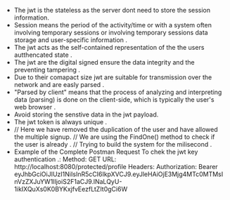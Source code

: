 - The jwt is the stateless as the server dont need to store the session information.
- Session means the period of the activity/time  or with a system often involving temporary sessions or involving temporary sessions data storage and user-specific information .
- The jwt acts as the self-contained representation of the the users autthencated state .
- The jwt are the digital signed ensure the data integrity and the preventing tampering .
- Due to their comapact size jwt are suitable for transmission over the network and are easly parsed .
- "Parsed by client" means that the process of analyzing and interpreting data (parsing) is done on the client-side, which is typically the user's web browser .
- Avoid storing the senstive data in the jwt payload.
- The jwt token is always unique .
- // Here we have removed the duplication of the user and have allowed the multiple signup.
// We are using the FindOne() method to check if the user is already .
//  Trying to build the system for the milisecond . 
- Example of the Complete Postman Request To chek the jwt key authentication .:
Method: GET
URL: http://localhost:8080/protected/profile
Headers:
Authorization: Bearer eyJhbGciOiJIUzI1NiIsInR5cCI6IkpXVCJ9.eyJleHAiOjE3Mjg4MTc0MTMsInVzZXJuYW1lIjoiS2F1aCJ9.lNaLQyU-1ikIXQuXs0K0BYKxjfvEezfLtZIt0gCi6W


